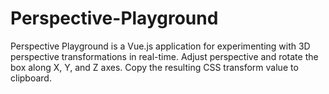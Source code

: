 # Perspective-Playground
Perspective Playground is a Vue.js application for experimenting with 3D perspective transformations in real-time. Adjust perspective and rotate the box along X, Y, and Z axes. Copy the resulting CSS transform value to clipboard.
